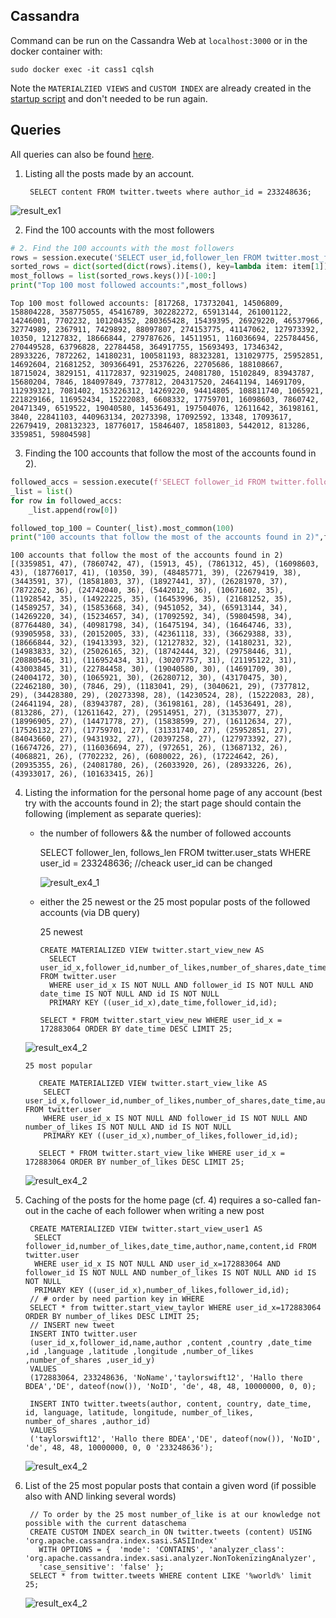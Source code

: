## Cassandra

Command can be run on the Cassandra Web at `localhost:3000` or in the docker container with:

    sudo docker exec -it cass1 cqlsh
            
Note the `MATERIALZIED VIEWS` and `CUSTOM INDEX` are already created in the [startup script](https://github.com/Miracle-Fruit/kikeriki/blob/main/cassandra/startup/setup/setup_db.sh) and don't needed to be run again.

## Queries

All queries can also be found [here](https://github.com/Miracle-Fruit/kikeriki/tree/main/cassandra/startup/queries).

1. Listing  all the posts made by an account.

        SELECT content FROM twitter.tweets where author_id = 233248636;

![result_ex1](../querrie_results/ex1.png)

2. Find the 100 accounts with the most followers
``` python
# 2. Find the 100 accounts with the most followers
rows = session.execute('SELECT user_id,follower_len FROM twitter.most_follows;')
sorted_rows = dict(sorted(dict(rows).items(), key=lambda item: item[1]))
most_follows = list(sorted_rows.keys())[-100:]
print("Top 100 most followed accounts:",most_follows)
```

    Top 100 most followed accounts: [817268, 173732041, 14506809, 158804228, 358775055, 45416789, 302282272, 65913144, 261001122, 14246001, 7702232, 101204352, 280365428, 15439395, 26929220, 46537966, 32774989, 2367911, 7429892, 88097807, 274153775, 41147062, 127973392, 10350, 12127832, 18666844, 279787626, 14511951, 116036694, 225784456, 270449528, 63796828, 22784458, 364917755, 15693493, 17346342, 28933226, 7872262, 14180231, 100581193, 88323281, 131029775, 25952851, 14692604, 21681252, 309366491, 25376226, 22705686, 188108667, 18715024, 3829151, 41172837, 92319025, 24081780, 15102849, 83943787, 15680204, 7846, 184097849, 7377812, 204317520, 24641194, 14691709, 112939321, 7081402, 153226312, 14269220, 94414805, 108811740, 1065921, 221829166, 116952434, 15222083, 6608332, 17759701, 16098603, 7860742, 20471349, 6519522, 19040580, 14536491, 197504076, 12611642, 36198161, 3840, 22841103, 440963134, 20273398, 17092592, 13348, 17093617, 22679419, 208132323, 18776017, 15846407, 18581803, 5442012, 813286, 3359851, 59804598]
       
3. Finding the 100 accounts that follow the most of the accounts found in 2).
```python
followed_accs = session.execute(f'SELECT follower_id FROM twitter.follower_relation WHERE user_id IN {tuple(most_follows)};')
_list = list()
for row in followed_accs:
    _list.append(row[0])

followed_top_100 = Counter(_list).most_common(100)
print("100 accounts that follow the most of the accounts found in 2)",followed_top_100)
```

    100 accounts that follow the most of the accounts found in 2) [(3359851, 47), (7860742, 47), (15913, 45), (7861312, 45), (16098603, 43), (18776017, 41), (10350, 39), (48485771, 39), (22679419, 38), (3443591, 37), (18581803, 37), (18927441, 37), (26281970, 37), (7872262, 36), (24742040, 36), (5442012, 36), (10671602, 35), (11928542, 35), (14922225, 35), (16453996, 35), (21681252, 35), (14589257, 34), (15853668, 34), (9451052, 34), (65913144, 34), (14269220, 34), (15234657, 34), (17092592, 34), (59804598, 34), (87764480, 34), (40981798, 34), (16475194, 34), (16464746, 33), (93905958, 33), (20152005, 33), (42361118, 33), (36629388, 33), (18666844, 32), (19413393, 32), (12127832, 32), (14180231, 32), (14983833, 32), (25026165, 32), (18742444, 32), (29758446, 31), (20880546, 31), (116952434, 31), (30207757, 31), (21195122, 31), (43003845, 31), (22784458, 30), (19040580, 30), (14691709, 30), (24004172, 30), (1065921, 30), (26280712, 30), (43170475, 30), (22462180, 30), (7846, 29), (1183041, 29), (3040621, 29), (7377812, 29), (34428380, 29), (20273398, 28), (14230524, 28), (15222083, 28), (24641194, 28), (83943787, 28), (36198161, 28), (14536491, 28), (813286, 27), (12611642, 27), (29514951, 27), (31353077, 27), (18996905, 27), (14471778, 27), (15838599, 27), (16112634, 27), (17526132, 27), (17759701, 27), (31331740, 27), (25952851, 27), (84043660, 27), (9431932, 27), (20397258, 27), (127973392, 27), (16674726, 27), (116036694, 27), (972651, 26), (13687132, 26), (4068821, 26), (7702232, 26), (6080022, 26), (17224642, 26), (20935355, 26), (24081780, 26), (26033920, 26), (28933226, 26), (43933017, 26), (101633415, 26)]

4. Listing the information for the personal home page of any account (best try with the accounts found in 2); the start page should contain the following (implement as separate queries):
    * the number of followers && the number of followed accounts  
       

        SELECT follower_len, follows_len FROM twitter.user_stats WHERE user_id = 233248636; //cheack user_id can be changed

        ![result_ex4_1](../querrie_results/ex4_1.png)

    
    * either the 25 newest or the 25 most popular posts of the followed accounts (via DB query)

       25 newest
    
          CREATE MATERIALIZED VIEW twitter.start_view_new AS
            SELECT user_id_x,follower_id,number_of_likes,number_of_shares,date_time,name,author,content,id FROM twitter.user
            WHERE user_id_x IS NOT NULL AND follower_id IS NOT NULL AND date_time IS NOT NULL AND id IS NOT NULL
            PRIMARY KEY ((user_id_x),date_time,follower_id,id);
          
          SELECT * FROM twitter.start_view_new WHERE user_id_x = 172883064 ORDER BY date_time DESC LIMIT 25;

    ![result_ex4_2](../querrie_results/ex4_2_date.png)


       25 most popular
       
          CREATE MATERIALIZED VIEW twitter.start_view_like AS
           SELECT user_id_x,follower_id,number_of_likes,number_of_shares,date_time,author,name,content,id FROM twitter.user
           WHERE user_id_x IS NOT NULL AND follower_id IS NOT NULL AND number_of_likes IS NOT NULL AND id IS NOT NULL
           PRIMARY KEY ((user_id_x),number_of_likes,follower_id,id);
           
          SELECT * FROM twitter.start_view_like WHERE user_id_x = 172883064 ORDER BY number_of_likes DESC LIMIT 25; 

    ![result_ex4_2](../querrie_results/ex4_2_likes.png)

5. Caching of the posts for the home page (cf. 4) requires a so-called fan-out in the cache of each follower when writing a new post

        CREATE MATERIALIZED VIEW twitter.start_view_user1 AS
         SELECT follower_id,number_of_likes,date_time,author,name,content,id FROM twitter.user 
         WHERE user_id_x IS NOT NULL AND user_id_x=172883064 AND follower_id IS NOT NULL AND number_of_likes IS NOT NULL AND id IS NOT NULL 
         PRIMARY KEY ((user_id_x),number_of_likes,follower_id,id);
        // # order by need partion key in WHERE
        SELECT * from twitter.start_view_taylor WHERE user_id_x=172883064 ORDER BY number_of_likes DESC LIMIT 25;
        // INSERT new tweet
        INSERT INTO twitter.user
        (user_id_x,follower_id,name,author ,content ,country ,date_time ,id ,language ,latitude ,longitude ,number_of_likes ,number_of_shares ,user_id_y)
        VALUES
        (172883064, 233248636, 'NoName','taylorswift12', 'Hallo there BDEA','DE', dateof(now()), 'NoID', 'de', 48, 48, 10000000, 0, 0);

        INSERT INTO twitter.tweets(author, content, country, date_time, id, language, latitude, longitude, number_of_likes, number_of_shares ,author_id)
        VALUES
        ('taylorswift12', 'Hallo there BDEA','DE', dateof(now()), 'NoID', 'de', 48, 48, 10000000, 0, 0 '233248636');

    ![result_ex4_2](../querrie_results/ex4_2_likes.png)

        
6. List of the 25 most popular posts that contain a given word (if possible also with AND linking several words)

        // To order by the 25 most number_of_like is at our knowledge not possible with the current dataschema
        CREATE CUSTOM INDEX search_in ON twitter.tweets (content) USING 'org.apache.cassandra.index.sasi.SASIIndex'
          WITH OPTIONS = {  'mode': 'CONTAINS', 'analyzer_class': 'org.apache.cassandra.index.sasi.analyzer.NonTokenizingAnalyzer',
          'case_sensitive': 'false' };
        SELECT * from twitter.tweets WHERE content LIKE '%world%' limit 25;
 
    ![result_ex4_2](../querrie_results/ex6.png)

